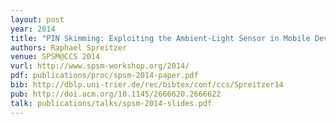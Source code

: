 ```yaml
---
layout: post
year: 2014
title: "PIN Skimming: Exploiting the Ambient-Light Sensor in Mobile Devices"
authors: Raphael Spreitzer
venue: SPSM@CCS 2014
vurl: http://www.spsm-workshop.org/2014/
pdf: publications/proc/spsm-2014-paper.pdf
bib: http://dblp.uni-trier.de/rec/bibtex/conf/ccs/Spreitzer14
pub: http://doi.acm.org/10.1145/2666620.2666622
talk: publications/talks/spsm-2014-slides.pdf
---
```


